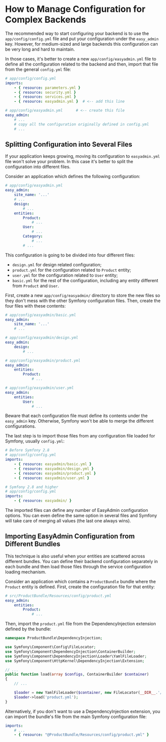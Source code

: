 How to Manage Configuration for Complex Backends
================================================

The recommended way to start configuring your backend is to use the
`app/config/config.yml` file and put your configuration under the `easy_admin`
key. However, for medium-sized and large backends this configuration can be very
long and hard to maintain.

In those cases, it's better to create a new `app/config/easyadmin.yml` file to
define all the configuration related to the backend and then, import that file
from the general `config.yml` file:

```yaml
# app/config/config.yml
imports:
    - { resource: parameters.yml }
    - { resource: security.yml }
    - { resource: services.yml }
    - { resource: easyadmin.yml }  # <-- add this line

# app/config/easyadmin.yml      # <-- create this file
easy_admin:
    # ...
    # copy all the configuration originally defined in config.yml
    # ...
```

Splitting Configuration into Several Files
------------------------------------------

If your application keeps growing, moving its configuration to `easyadmin.yml`
file won't solve your problem. In this case it's better to split the
configuration into different files.

Consider an application which defines the following configuration:

```yaml
# app/config/easyadmin.yml
easy_admin:
    site_name: '...'
    # ...
    design:
        # ...
    entities:
        Product:
            # ...
        User:
            # ...
        Category:
            # ...
        # ...
```

This configuration is going to be divided into four different files:

  * `design.yml` for design related configuration;
  * `product.yml` for the configuration related to `Product` entity;
  * `user.yml` for the configuration related to `User` entity;
  * `basic.yml` for the rest of the configuration, including any entity
    different from `Product` and `User`.

First, create a new `app/config/easyadmin/` directory to store the new files so
they don't mess with the other Symfony configuration files. Then, create the
four files with these contents:

```yaml
# app/config/easyadmin/basic.yml
easy_admin:
    site_name: '...'
    # ...

# app/config/easyadmin/design.yml
easy_admin:
    design:
        # ...

# app/config/easyadmin/product.yml
easy_admin:
    entities:
        Product:
            # ...

# app/config/easyadmin/user.yml
easy_admin:
    entities:
        User:
            # ...
```

Beware that each configuration file must define its contents under the `easy_admin`
key. Otherwise, Symfony won't be able to merge the different configurations.

The last step is to import those files from any configuration file loaded for
Symfony, usually `config.yml`:

```yaml
# Before Symfony 2.8
# app/config/config.yml
imports:
    - { resource: easyadmin/basic.yml }
    - { resource: easyadmin/design.yml }
    - { resource: easyadmin/product.yml }
    - { resource: easyadmin/user.yml }

# Symfony 2.8 and higher
# app/config/config.yml
imports:
    - { resource: easyadmin/ }
```

The imported files can define any number of EasyAdmin configuration options. You
can even define the same option in several files and Symfony will take care of
merging all values (the last one always wins).

Importing EasyAdmin Configuration from Different Bundles
--------------------------------------------------------

This technique is also useful when your entities are scattered across different
bundles. You can define their backend configuration separately in each bundle
and then load those files through the service configuration loading mechanism.

Consider an application which contains a `ProductBundle` bundle where the `Product`
entity is defined. First, create the configuration file for that entity:

```yaml
# src/ProductBundle/Resources/config/product.yml
easy_admin:
    entities:
        Product:
            # ...
```

Then, import the `product.yml` file from the DependencyInjection extension defined
by the bundle:

```php
namespace ProductBundle\DependencyInjection;

use Symfony\Component\Config\FileLocator;
use Symfony\Component\DependencyInjection\ContainerBuilder;
use Symfony\Component\DependencyInjection\Loader\YamlFileLoader;
use Symfony\Component\HttpKernel\DependencyInjection\Extension;

// ...
public function load(array $configs, ContainerBuilder $container)
{
    // ...

    $loader = new YamlFileLoader($container, new FileLocator(__DIR__.'/../Resources/config'));
    $loader->load('product.yml');
}
```

Alternatively, if you don't want to use a DependencyInjection extension, you can
import the bundle's file from the main Symfony configuration file:

```yaml
imports:
    # ...
    - { resource: "@ProductBundle/Resources/config/product.yml" }
```
